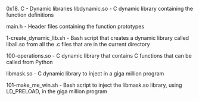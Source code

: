 0x18. C - Dynamic libraries
libdynamic.so - C dynamic library containing the function definitions

main.h - Header files containing the function prototypes

1-create_dynamic_lib.sh - Bash script that creates a dynamic library called liball.so from all the .c files that are in the current directory

100-operations.so - C dynamic library that contains C functions that can be called from Python

libmask.so - C dynamic library to inject in a giga million program

101-make_me_win.sh - Bash script to inject the libmask.so library, using LD_PRELOAD, in the giga million program
